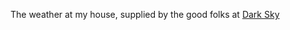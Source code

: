 The weather at my house, supplied by the good folks
at <a href=https://darksky.net/poweredby/> Dark Sky </a>
